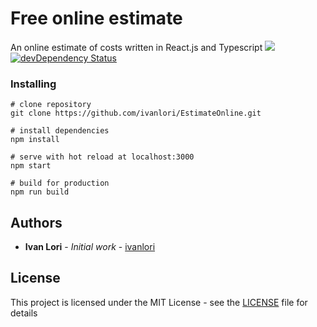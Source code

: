 # Free online estimate

An online estimate of costs written in React.js and Typescript
![](https://img.shields.io/github/license/ivanlori/free-online-estimate.svg)
[![devDependency Status](https://david-dm.org/ivanlori/free-online-estimate/dev-status.svg)](https://david-dm.org/ivanlori/free-online-estimate#info=devDependencies)

### Installing

```
# clone repository
git clone https://github.com/ivanlori/EstimateOnline.git

# install dependencies
npm install

# serve with hot reload at localhost:3000
npm start

# build for production
npm run build

```

## Authors

* **Ivan Lori** - *Initial work* - [ivanlori](https://github.com/ivanlori)

## License

This project is licensed under the MIT License - see the [LICENSE](LICENSE) file for details